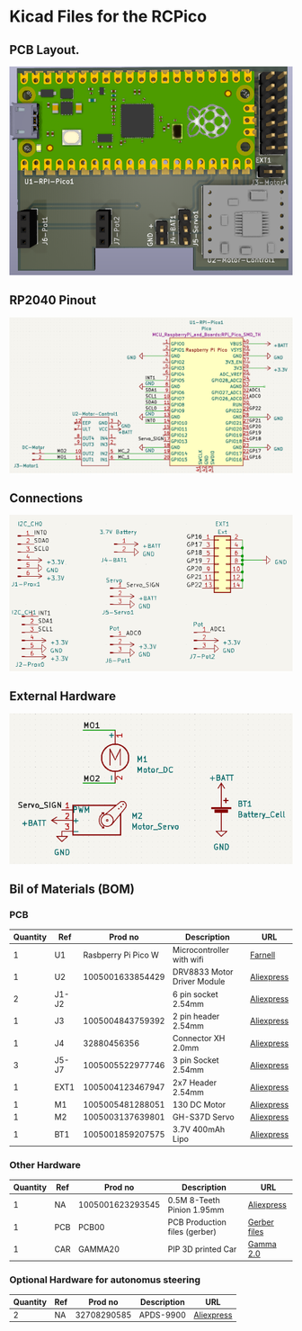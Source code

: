 # Kicad Files for the RCPico
## PCB Layout. 
 ![PCB Layout](../images/PCB_Overview.png?raw=true "PCB Layout")

## RP2040 Pinout 
![PCB Layout](../images/Pico_Pinout.png?raw=true "Pico Pinout")

## Connections
![PCB Connections](../images/connector_sch.png?raw=true "Connections")

## External Hardware
![PCB EXT_Hardware](../images/sch_ext_comp.png?raw=true "Ext Hardware")


## Bil of Materials (BOM)
### PCB

| Quantity | Ref   | Prod no             | Description                 | URL                                                        |
|----------|-------|---------------------|-----------------------------|------------------------------------------------------------|
| 1        | U1    | Rasbperry Pi Pico W | Microcontroller with wifi   |  [Farnell](https://no.farnell.com/raspberry-pi/raspberry-pi-pico-w/raspberry-pi-board-arm-cortex/dp/3996082?ost=rasbperry+pi+pico+w&autoc=raspberry+pi+pico+w)   |
| 1        | U2    | 1005001633854429    | DRV8833 Motor Driver Module | [Aliexpress](https://www.aliexpress.com/item/1005001633854429.html)  |
| 2        | J1-J2 |                     | 6 pin socket 2.54mm         | [Aliexpress](https://www.aliexpress.com/item/1005005522977746.html)  |
| 1        | J3    |   1005004843759392  | 2 pin header 2.54mm         | [Aliexpress](https://www.aliexpress.com/item/1005004843759392.html)  |
| 1        | J4    | 32880456356         | Connector XH 2.0mm          | [Aliexpress](https://www.aliexpress.com/item/32880456356.html)       |
| 3        | J5-J7 | 1005005522977746    | 3 pin Socket 2.54mm         | [Aliexpress](https://www.aliexpress.com/item/1005005522977746.html)  |
| 1        | EXT1  | 1005004123467947    | 2x7 Header 2.54mm           | [Aliexpress](https://www.aliexpress.com/item/1005004123467947.html)  |
| 1        |  M1   | 1005005481288051    | 130 DC Motor                | [Aliexpress](https://www.aliexpress.com/item/1005005481288051.html)  |
| 1        |  M2   | 1005003137639801    | GH-S37D Servo               | [Aliexpress](https://www.aliexpress.com/item/1005003137639801.html)  |
| 1        |  BT1  | 1005001859207575    | 3.7V 400mAh Lipo            | [Aliexpress](https://www.aliexpress.com/item/1005001859207575.html)  |

### Other Hardware 

| Quantity | Ref   | Prod no             | Description                  | URL                                                        |
|----------|--------|---------------------|-----------------------------|------------------------------------------------------------|
| 1        |  NA    | 1005001623293545    | 0.5M 8-Teeth Pinion 1.95mm    |  [Aliexpress](https://www.aliexpress.com/item/1005001623293545.html)   |
| 1        | PCB    | PCB00               | PCB Production files (gerber) |  [Gerber files](https://github.com/rlangoy/RCPico/raw/main/KicadV7/gerber/gemma20Pico.zip "Gerber files")
| 1        | CAR    | GAMMA20             | PIP 3D printed Car            |  [Gamma 2.0](https://cults3d.com/en/3d-model/gadget/gamma-2-demo)     |


### Optional Hardware for autonomus steering

| Quantity | Ref   | Prod no             | Description                | URL                                                         |
|----------|-------|---------------------|-----------------------------|------------------------------------------------------------|
| 2        |  NA    | 32708290585        |  APDS-9900                  |  [Aliexpress](https://www.aliexpress.com/item/32708290585.html)       |


 


